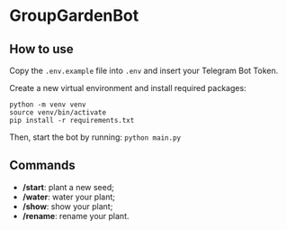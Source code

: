 # GroupGardenBot

## How to use

Copy the `.env.example` file into `.env` and insert your Telegram Bot Token.

Create a new virtual environment and install required packages:
```
python -m venv venv
source venv/bin/activate
pip install -r requirements.txt
```

Then, start the bot by running:
```python main.py```

## Commands

* **/start**: plant a new seed;
* **/water**: water your plant;
* **/show**: show your plant;
* **/rename**: rename your plant.
